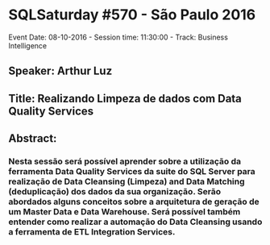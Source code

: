 # SQLSaturday #570 - São Paulo 2016
Event Date: 08-10-2016 - Session time: 11:30:00 - Track: Business Intelligence
## Speaker: Arthur Luz
## Title: Realizando Limpeza de dados com Data Quality Services
## Abstract:
### Nesta sessão será possível aprender sobre a utilização da ferramenta Data Quality Services da suite do SQL Server para realização de Data Cleansing (Limpeza) and Data Matching (deduplicação) dos dados da sua organização. Serão abordados alguns conceitos sobre a arquitetura de geração de um Master Data e Data Warehouse. Será possível também entender como realizar a automação do Data Cleansing usando a ferramenta de ETL Integration Services.
